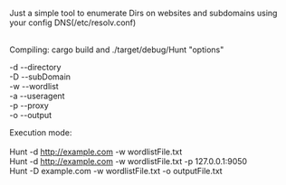 Just a simple tool to enumerate Dirs on websites and subdomains using
your config DNS(/etc/resolv.conf)<br><br>

Compiling: cargo build and ./target/debug/Hunt "options"

-d --directory<br>
-D --subDomain<br>
-w --wordlist<br>
-a --useragent<br>
-p --proxy<br>
-o --output<br>

Execution mode:<br><br>
    Hunt -d http://example.com -w wordlistFile.txt<br>
    Hunt -d http://example.com -w wordlistFile.txt -p 127.0.0.1:9050<br>
    Hunt -D example.com -w wordlistFile.txt -o outputFile.txt<br>
